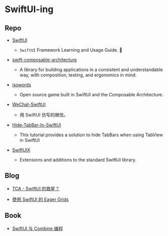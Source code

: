 # SwiftUI-ing

## Repo

- [SwiftUI](https://github.com/Jinxiansen/SwiftUI/blob/master/README_CN.md)
  - `SwiftUI` Framework Learning and Usage Guide. 🚀

- [swift-composable-architecture](https://github.com/pointfreeco/swift-composable-architecture)
  - A library for building applications in a consistent and understandable way, with composition, testing, and ergonomics in mind.

- [isowords](https://github.com/pointfreeco/isowords)
  - Open source game built in SwiftUI and the Composable Architecture.

- [WeChat-SwiftUI](https://github.com/Lebron1992/WeChat-SwiftUI)
  - 用 SwiftUI 仿写的微信。
  
- [Hide-TabBar-In-SwiftUI](https://github.com/TreatTrick/Hide-TabBar-In-SwiftUI)
  - This tutorial provides a solution to hide TabBars when using TabView in SwiftUI
  
- [SwiftUIX](https://github.com/SwiftUIX/SwiftUIX)
  - Extensions and additions to the standard SwiftUI library.
  
  
## Blog

- [TCA - SwiftUI 的救星？](https://onevcat.com/2021/12/tca-1/)

- [使用 SwiftUI 的 Eager Grids](https://mp.weixin.qq.com/s/Ew8SBz-81NQ-dJFONmadVA)

## Book

- [SwiftUI 与 Combine 编程](https://github.com/VoidTechnology/SwiftUI-ing/releases/download/0.0.1/objccn-swift-ui.zip)
